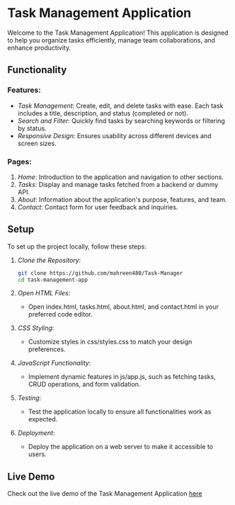 # Task Management Application

Welcome to the Task Management Application! This application is designed to help you organize tasks efficiently, manage team collaborations, and enhance productivity.

## Functionality

### Features:

- *Task Management*: Create, edit, and delete tasks with ease. Each task includes a title, description, and status (completed or not).
- *Search and Filter*: Quickly find tasks by searching keywords or filtering by status.
- *Responsive Design*: Ensures usability across different devices and screen sizes.

### Pages:

1. *Home*: Introduction to the application and navigation to other sections.
2. *Tasks*: Display and manage tasks fetched from a backend or dummy API.
3. *About*: Information about the application's purpose, features, and team.
4. *Contact*: Contact form for user feedback and inquiries.

## Setup

To set up the project locally, follow these steps:

1. *Clone the Repository*:
   
   ```sh
   git clone https://github.com/mahreen480/Task-Manager
   cd task-management-app
   ```

2. *Open HTML Files*:
   - Open index.html, tasks.html, about.html, and contact.html in your preferred code editor.

3. *CSS Styling*:
   - Customize styles in css/styles.css to match your design preferences.

4. *JavaScript Functionality*:
   - Implement dynamic features in js/app.js, such as fetching tasks, CRUD operations, and form validation.

5. *Testing*:
   - Test the application locally to ensure all functionalities work as expected.

6. *Deployment*:
   - Deploy the application on a web server to make it accessible to users.

## Live Demo

Check out the live demo of the Task Management Application [here](https://mahreen480.github.io/Task-Manager/)